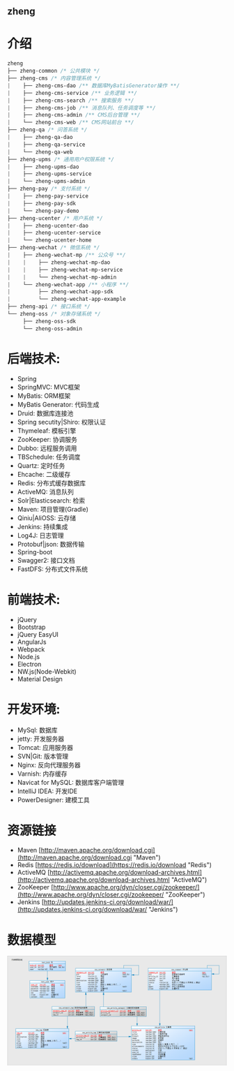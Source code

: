 ## zheng

# 介绍
``` css
zheng
├── zheng-common /* 公共模块 */
├── zheng-cms /* 内容管理系统 */
|    ├── zheng-cms-dao /** 数据库MyBatisGenerator操作 **/
|    ├── zheng-cms-service /** 业务逻辑 **/
|    ├── zheng-cms-search /** 搜索服务 **/
|    ├── zheng-cms-job /** 消息队列、任务调度等 **/
|    ├── zheng-cms-admin /** CMS后台管理 **/
|    └── zheng-cms-web /** CMS网站前台 **/
├── zheng-qa /* 问答系统 */
|    ├── zheng-qa-dao
|    ├── zheng-qa-service
|    └── zheng-qa-web
├── zheng-upms /* 通用用户权限系统 */
|    ├── zheng-upms-dao
|    ├── zheng-upms-service
|    └── zheng-upms-admin
├── zheng-pay /* 支付系统 */
|    ├── zheng-pay-service
|    ├── zheng-pay-sdk
|    └── zheng-pay-demo
├── zheng-ucenter /* 用户系统 */
|    ├── zheng-ucenter-dao
|    ├── zheng-ucenter-service
|    └── zheng-ucenter-home
├── zheng-wechat /* 微信系统 */
|    ├── zheng-wechat-mp /** 公众号 **/
|    |    ├── zheng-wechat-mp-dao
|    |    ├── zheng-wechat-mp-service
|    |    └── zheng-wechat-mp-admin
|    └── zheng-wechat-app /** 小程序 **/
|         ├── zheng-wechat-app-sdk
|         └── zheng-wechat-app-example
├── zheng-api /* 接口系统 */
└── zheng-oss /* 对象存储系统 */
     ├── zheng-oss-sdk
     └── zheng-oss-admin
```

# 后端技术:
* Spring
* SpringMVC: MVC框架
* MyBatis: ORM框架
* MyBatis Generator: 代码生成
* Druid: 数据库连接池
* Spring secutity|Shiro: 权限认证
* Thymeleaf: 模板引擎
* ZooKeeper: 协调服务
* Dubbo: 远程服务调用
* TBSchedule: 任务调度
* Quartz: 定时任务
* Ehcache: 二级缓存
* Redis: 分布式缓存数据库
* ActiveMQ: 消息队列
* Solr|Elasticsearch: 检索
* Maven: 项目管理(Gradle)
* Qiniu|AliOSS: 云存储
* Jenkins: 持续集成
* Log4J: 日志管理
* Protobuf|json: 数据传输 
* Spring-boot
* Swagger2: 接口文档
* FastDFS: 分布式文件系统


# 前端技术:
* jQuery
* Bootstrap
* jQuery EasyUI
* AngularJs
* Webpack
* Node.js
* Electron
* NW.js(Node-Webkit)
* Material Design


# 开发环境:
* MySql: 数据库
* jetty: 开发服务器
* Tomcat: 应用服务器
* SVN|Git: 版本管理
* Nginx: 反向代理服务器
* Varnish: 内存缓存
* Navicat for MySQL: 数据库客户端管理
* IntelliJ IDEA: 开发IDE
* PowerDesigner: 建模工具

# 资源链接
* Maven [http://maven.apache.org/download.cgi](http://maven.apache.org/download.cgi "Maven")
* Redis [https://redis.io/download](https://redis.io/download "Redis")
* ActiveMQ [http://activemq.apache.org/download-archives.html](http://activemq.apache.org/download-archives.html "ActiveMQ")
* ZooKeeper [http://www.apache.org/dyn/closer.cgi/zookeeper/](http://www.apache.org/dyn/closer.cgi/zookeeper/ "ZooKeeper")
* Jenkins [http://updates.jenkins-ci.org/download/war/](http://updates.jenkins-ci.org/download/war/ "Jenkins")

# 数据模型
![数据库模型](DataModelDiagram/zheng.png)
